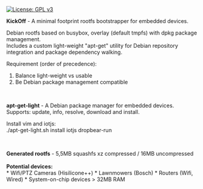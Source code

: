 <p><a href="http://www.gnu.org/licenses/gpl-3.0" rel="nofollow"><img src="https://camo.githubusercontent.com/bf135a9cea09d0ea4bba410582c0e70ec8222736/68747470733a2f2f696d672e736869656c64732e696f2f62616467652f4c6963656e73652d47504c25323076332d626c75652e737667" alt="License: GPL v3" data-canonical-src="https://img.shields.io/badge/License-GPL%20v3-blue.svg" style="max-width:100%;"></a>
</p>

<p>
<b>KickOff</b> - A minimal footprint rootfs bootstrapper for embedded devices. <br/>

Debian rootfs based on busybox, overlay (default tmpfs) with dpkg package management.<br/>
Includes a custom light-weight "apt-get" utility for Debian repository integration and package dependency walking.<br/>

Requirement (order of precedence):
1. Balance light-weight vs usable
2. Be Debian package management compatible

</p>
<br/>
<p>
<b>apt-get-light</b> - A Debian package manager for embedded devices. <br/>
Supports: update, info, resolve, download and install.

Install vim and iotjs:<br/>
./apt-get-light.sh install iotjs dropbear-run
</p>
<br/>
<p>
<b>Generated rootfs</b> - 5,5MB squashfs xz compressed / 16MB uncompressed <br/>

<br/>
<b>Potential devices:</b><br/>
  * Wifi/PTZ Cameras (Hisilicone++)
  * Lawnmowers (Bosch)
  * Routers (Wifi, Wired)
  * System-on-chip devices > 32MB RAM
</p>

